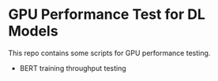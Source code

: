 # GPU Performance Test for DL Models

This repo contains some scripts for GPU performance testing. 
- BERT training throughput testing
